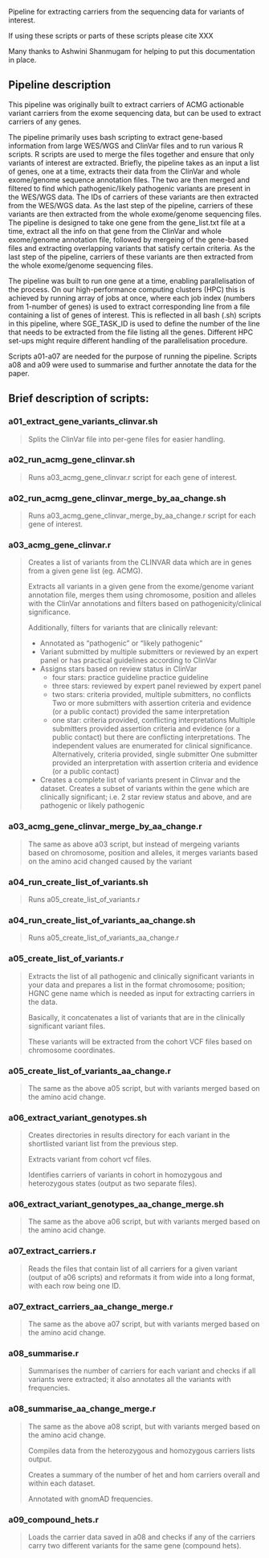 Pipeline for extracting carriers from the sequencing data for variants of interest.

If using these scripts or parts of these scripts please cite XXX

Many thanks to Ashwini Shanmugam for helping to put this documentation in place.

## Pipeline description

This pipeline was originally built to extract carriers of ACMG actionable variant carriers from the exome sequencing data, but can be used to extract carriers of any genes. 

The pipeline primarily uses bash scripting to extract gene-based information from large WES/WGS and ClinVar files and to run various R scripts. R scripts are used to merge the files together and ensure that only variants of interest are extracted. Briefly, the pipeline takes as an input a list of genes, one at a time, extracts their data from the ClinVar and whole exome/genome sequence annotation files. The two are then merged and filtered to find which pathogenic/likely pathogenic variants are present in the WES/WGS data. The IDs of carriers of these variants are then extracted from the WES/WGS data. As the last step of the pipeline, carriers of these variants are then extracted from the whole exome/genome sequencing files. 
The pipeline is designed to take one gene from the gene_list.txt file at a time, extract all the info on that gene from the ClinVar and whole exome/genome annotation file, followed by mergeing of the gene-based files and extracting overlapping variants that satisfy certain criteria. As the last step of the pipeline, carriers of these variants are then extracted from the whole exome/genome sequencing files.

The pipeline was built to run one gene at a time, enabling parallelisation of the process. On our high-performance computing clusters (HPC) this is achieved by running array of jobs at once, where each job index (numbers from 1-number of genes) is used to extract corresponding line from a file containing a list of genes of interest. This is reflected in all bash (.sh) scripts in this pipeline, where SGE_TASK_ID is used to define the number of the line that needs to be extracted from the file listing all the genes. Different HPC set-ups might require different handling of the parallelisation procedure.

Scripts a01-a07 are needed for the purpose of running the pipeline. Scripts a08 and a09 were used to summarise and further annotate the data for the paper.


## Brief description of scripts: 

### a01_extract_gene_variants_clinvar.sh
  > Splits the ClinVar file into per-gene files for easier handling.
### a02_run_acmg_gene_clinvar.sh
  > Runs a03_acmg_gene_clinvar.r script for each gene of interest.
### a02_run_acmg_gene_clinvar_merge_by_aa_change.sh
  > Runs a03_acmg_gene_clinvar_merge_by_aa_change.r script for each gene of interest.
### a03_acmg_gene_clinvar.r
  > Creates a list of variants from the CLINVAR data which are in genes from a given gene list (eg. ACMG).
  > 
  > Extracts all variants in a given gene from the exome/genome variant annotation file, merges them using chromosome, position and alleles with the ClinVar annotations and filters based on pathogenicity/clinical significance.
  >
  > Additionally, filters for variants that are clinically relevant:
  > - Annotated as “pathogenic” or “likely pathogenic”
  > - Variant submitted by multiple submitters or reviewed by an expert panel or has practical guidelines according to ClinVar
  > - Assigns stars based on review status in ClinVar
  >   - four stars: practice guideline practice guideline
  >   - three stars: reviewed by expert panel reviewed by expert panel
  >   - two stars: criteria provided, multiple submitters, no conflicts Two or more submitters with assertion criteria and evidence (or a public contact) provided the same interpretation
  >   - one star: criteria provided, conflicting interpretations Multiple submitters provided assertion criteria and evidence (or a public contact) but there are conflicting interpretations. The independent values are enumerated for clinical significance. Alternatively, criteria provided, single submitter One submitter provided an interpretation with assertion criteria and evidence (or a public contact)
  > - Creates a complete list of variants present in Clinvar and the dataset. Creates a subset of variants within the gene which are clinically significant; i.e. 2 star review status and above, and are pathogenic or likely pathogenic
     
### a03_acmg_gene_clinvar_merge_by_aa_change.r
  > The same as above a03 script, but instead of mergeing variants based on chromosome, position and alleles, it merges variants based on the amino acid changed caused by the variant

### a04_run_create_list_of_variants.sh
  > Runs a05_create_list_of_variants.r

### a04_run_create_list_of_variants_aa_change.sh
  > Runs a05_create_list_of_variants_aa_change.r

### a05_create_list_of_variants.r
  > Extracts the list of all pathogenic and clinically significant variants in your data and prepares a list in the format chromosome; position; HGNC gene name which is needed as input for extracting carriers in the data.
  >
  > Basically, it concatenates a list of variants that are in the clinically significant variant files.
  >
  > These variants will be extracted from the cohort VCF files based on chromosome coordinates.

### a05_create_list_of_variants_aa_change.r
  > The same as the above a05 script, but with variants merged based on the amino acid change.

### a06_extract_variant_genotypes.sh
  > Creates directories in results directory for each variant in the shortlisted variant list from the previous step.
  >
  > Extracts variant from cohort vcf files.
  >
  > Identifies carriers of variants in cohort in homozygous and heterozygous states (output as two separate files).

### a06_extract_variant_genotypes_aa_change_merge.sh
  > The same as the above a06 script, but with variants merged based on the amino acid change.

### a07_extract_carriers.r
  > Reads the files that contain list of all carriers for a given variant (output of a06 scripts) and reformats it from wide into a long format, with each row being one ID.
  
### a07_extract_carriers_aa_change_merge.r
  > The same as the above a07 script, but with variants merged based on the amino acid change.

### a08_summarise.r
  > Summarises the number of carriers for each variant and checks if all variants were extracted; it also annotates all the variants with frequencies.

### a08_summarise_aa_change_merge.r 
  > The same as the above a08 script, but with variants merged based on the amino acid change.
  >
  > Compiles data from the heterozygous and homozygous carriers lists output.
  >
  > Creates a summary of the number of het and hom carriers overall and within each dataset.
  >
  > Annotated with gnomAD frequencies.

### a09_compound_hets.r
  > Loads the carrier data saved in a08 and checks if any of the carriers carry two different variants for the same gene (compound hets).







